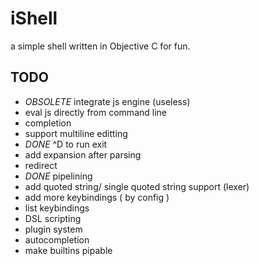 # iShell
a simple shell written in Objective C for fun.

## TODO
+ *OBSOLETE* integrate js engine (useless)
+ eval js directly from command line
+ completion
+ support multiline editting
+ *DONE* ^D to run exit
+ add expansion after parsing
+ redirect
+ *DONE* pipelining
+ add quoted string/ single quoted string support (lexer)
+ add more keybindings ( by config )
+ list keybindings
+ DSL scripting
+ plugin system
+ autocompletion
+ make builtins pipable